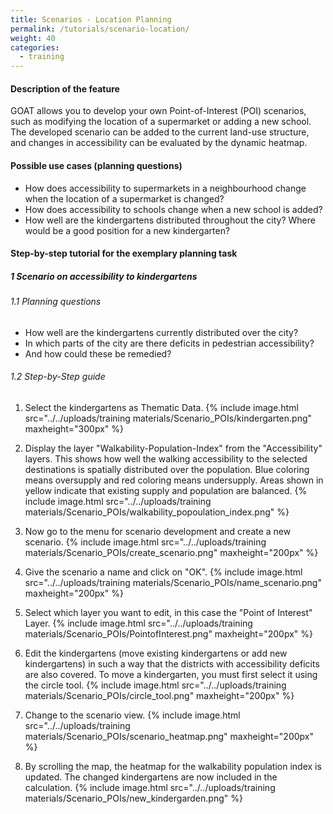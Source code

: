 ```yaml
---
title: Scenarios - Location Planning
permalink: /tutorials/scenario-location/
weight: 40
categories:
  - training
---
```


#### Description of the feature
GOAT allows you to develop your own Point-of-Interest (POI) scenarios, such as modifying the location of a supermarket or adding a new school. The developed scenario can be added to the current land-use structure, and changes in accessibility can be evaluated by the dynamic heatmap.  

#### Possible use cases (planning questions)
- How does accessibility to supermarkets in a neighbourhood change when the location of a supermarket is changed?
- How does accessibility to schools change when a new school is added?
- How well are the kindergartens distributed throughout the city? Where would be a good position for a new kindergarten? 


#### Step-by-step tutorial for the exemplary planning task
##### 1 Scenario on accessibility to kindergartens
###### 1.1 Planning questions
- How well are the kindergartens currently distributed over the city? 
- In which parts of the city are there deficits in pedestrian accessibility? 
- And how could these be remedied?


###### 1.2 Step-by-Step guide

1. Select the kindergartens as Thematic Data.  {% include image.html src="../../uploads/training materials/Scenario_POIs/kindergarten.png" maxheight="300px"  %}

2. Display the layer "Walkability-Population-Index" from the "Accessibility" layers. This shows how well the walking accessibility to the selected destinations is spatially distributed over the population. Blue coloring means oversupply and red coloring means undersupply. Areas shown in yellow indicate that existing supply and population are balanced.  {% include image.html src="../../uploads/training materials/Scenario_POIs/walkability_popoulation_index.png"  %}

3. Now go to the menu for scenario development and create a new scenario.  {% include image.html src="../../uploads/training materials/Scenario_POIs/create_scenario.png" maxheight="200px" %}

4. Give the scenario a name and click on "OK".  {% include image.html src="../../uploads/training materials/Scenario_POIs/name_scenario.png" maxheight="200px" %}

5. Select which layer you want to edit, in this case the "Point of Interest" Layer.  {% include image.html src="../../uploads/training materials/Scenario_POIs/PointofInterest.png" maxheight="200px" %}

6. Edit the kindergartens (move existing kindergartens or add new kindergartens) in such a way that the districts with accessibility deficits are also covered. To move a kindergarten, you must first select it using the circle tool.  {% include image.html src="../../uploads/training materials/Scenario_POIs/circle_tool.png" maxheight="200px" %}

7. Change to the scenario view.  {% include image.html src="../../uploads/training materials/Scenario_POIs/scenario_heatmap.png" maxheight="200px" %}

8. By scrolling the map, the heatmap for the walkability population index is updated. The changed kindergartens are now included in the calculation. {% include image.html src="../../uploads/training materials/Scenario_POIs/new_kindergarden.png"  %}








 